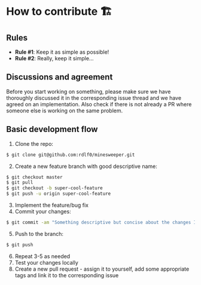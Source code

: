 # How to contribute 🏗

## Rules
- **Rule #1**: Keep it as simple as possible!  
- **Rule #2**: Really, keep it simple...  

## Discussions and agreement
Before you start working on something, please make sure we have thoroughly discussed it in the corresponding issue thread and we have agreed on an implementation. Also check if there is not already a PR where someone else is working on the same problem.

## Basic development flow
1. Clone the repo:
```sh
$ git clone git@github.com:rdlf0/minesweeper.git
```
2. Create a new feature branch with good descriptive name:
```sh
$ git checkout master
$ git pull
$ git checkout -b super-cool-feature
$ git push -u origin super-cool-feature
```
3. Implement the feature/bug fix
4. Commit your changes:
```sh
$ git commit -am "Something descriptive but concise about the changes I made"
```
5. Push to the branch:
```sh
$ git push
```
6. Repeat 3-5 as needed
7. Test your changes locally
8. Create a new pull request - assign it to yourself, add some appropriate tags and link it to the corresponding issue
